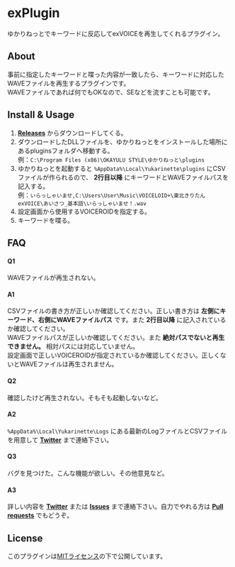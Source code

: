 # exPlugin
ゆかりねっとでキーワードに反応してexVOICEを再生してくれるプラグイン。

## About
事前に指定したキーワードと喋った内容が一致したら、キーワードに対応したWAVEファイルを再生するプラグインです。  
WAVEファイルであれば何でもOKなので、SEなどを流すことも可能です。

## Install & Usage
1. __[Releases](https://github.com/karukaru808/exPlugin/releases)__ からダウンロードしてくる。
1. ダウンロードしたDLLファイルを、ゆかりねっとをインストールした場所にあるpluginsフォルダへ移動する。  
   例：`C:\Program Files (x86)\OKAYULU STYLE\ゆかりねっと\plugins`
1. ゆかりねっとを起動すると `%AppData%\Local\Yukarinette\plugins` にCSVファイルが作られるので、 __2行目以降__ にキーワードとWAVEファイルパスを記入する。  
   例：`いらっしゃいませ,C:\Users\User\Music\VOICELOID+\東北きりたん exVOICE\あいさつ_基本語\いらっしゃいませ！.wav`
1. 設定画面から使用するVOICEROIDを指定する。
1. キーワードを喋る。

## FAQ
#### Q1
WAVEファイルが再生されない。
#### A1
CSVファイルの書き方が正しいか確認してください。正しい書き方は __左側にキーワード、右側にWAVEファイルパス__ です。また __2行目以降__ に記入されているか確認してください。  
WAVEファイルパスが正しいか確認してください。また __絶対パスでないと再生できません。__ 相対パスには対応していません。  
設定画面で正しいVOICEROIDが指定されているか確認してください。正しくないとWAVEファイルは再生されません。
#### Q2
確認したけど再生されない。そもそも起動しないなど。
#### A2
`%AppData%\Local\Yukarinette\Logs` にある最新のLogファイルとCSVファイルを用意して __[Twitter](https://twitter.com/_karukaru_)__ まで連絡下さい。
#### Q3
バグを見つけた。こんな機能が欲しい。その他意見など。
#### A3
詳しい内容を __[Twitter](https://twitter.com/_karukaru_)__ または __[Issues](https://github.com/karukaru808/exPlugin/issues)__ まで連絡下さい。自力でやれる方は __[Pull requests](https://github.com/karukaru808/exPlugin/pulls)__ でもどうぞ。

## License
このプラグインは[MITライセンス](https://github.com/karukaru808/exPlugin/blob/master/LICENSE)の下で公開しています。
